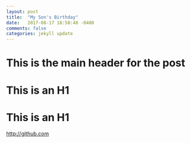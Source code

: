 ```yaml
---
layout: post
title:  "My Son's Birthday"
date:   2017-08-17 18:58:48 -0400
comments: false 
categories: jekyll update
---
```

# This is the main header for the post

This is an H1
=============

# This is an H1 #

http://github.com 
